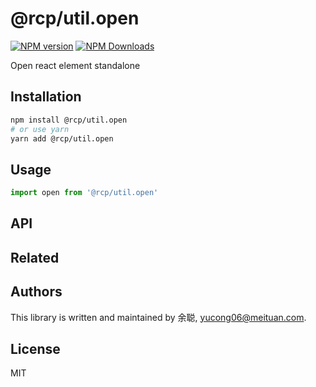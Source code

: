 # @rcp/util.open

[![NPM version](https://img.shields.io/npm/v/@rcp/util.open.svg?style=flat-square)](https://www.npmjs.com/package/@rcp/util.open)
[![NPM Downloads](https://img.shields.io/npm/dm/@rcp/util.open.svg?style=flat-square&maxAge=43200)](https://www.npmjs.com/package/@rcp/util.open)

Open react element standalone

## Installation

```bash
npm install @rcp/util.open
# or use yarn
yarn add @rcp/util.open
```

## Usage

```javascript
import open from '@rcp/util.open'
```

## API

<!-- Generated by documentation.js. Update this documentation by updating the source code. -->

## Related

## Authors

This library is written and maintained by 余聪, <a href="mailto:yucong06@meituan.com">yucong06@meituan.com</a>.

## License

MIT
